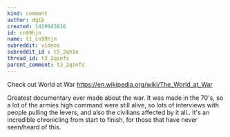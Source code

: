 ```yaml
---
kind: comment
author: dgib
created: 1419943816
id: cn99hjn
name: t1_cn99hjn
subreddit: videos
subreddit_id : t5_2qh1e
thread_id: t3_2qsnfs
parent_comment: t3_2qsnfs
---
```


Check out World at War
https://en.wikipedia.org/wiki/The_World_at_War

Greatest documentary ever made about the war. It was made in the 70's, so a lot of the armies high command were still alive, so lots of interviews with people pulling the levers, and also the civilians affected by it all.. It's an incredible chronicling from start to finish, for those that have never seen/heard of this.
